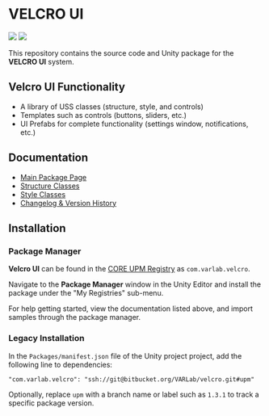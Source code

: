# VELCRO UI
![](https://img.shields.io/badge/2025--03--26-1.1.6-green)
![](https://img.shields.io/badge/Code%20Coverage-82.3%25-green)


This repository contains the source code and Unity package for the **VELCRO UI** system.

## Velcro UI Functionality
* A library of USS classes (structure, style, and controls)
* Templates such as controls (buttons, sliders, etc.) 
* UI Prefabs for complete functionality (settings window, notifications, etc.) 

## Documentation
* [Main Package Page](https://varlab-dev.atlassian.net/wiki/spaces/CV2/pages/1118404624/VELCRO+UI)
* [Structure Classes](https://varlab-dev.atlassian.net/wiki/spaces/CV2/pages/1124565004/Structural+USS+Classes)
* [Style Classes](https://varlab-dev.atlassian.net/wiki/spaces/CV2/pages/1125089290/Style+USS+Classes)
* [Changelog & Version History](https://varlab-dev.atlassian.net/wiki/spaces/CV2/pages/1302757406/Changelog+Version+History)

## Installation

### Package Manager
**Velcro UI** can be found in the [CORE UPM Registry](http://upm.core.varlab.org:4873/) as `com.varlab.velcro`.

Navigate to the **Package Manager** window in the Unity Editor and install the package under the "My Registries" sub-menu.

For help getting started, view the documentation listed above, and import samples through the package manager.

### Legacy Installation
In the `Packages/manifest.json` file of the Unity project project, add the following line to dependencies:

`"com.varlab.velcro": "ssh://git@bitbucket.org/VARLab/velcro.git#upm"`

Optionally, replace `upm` with a branch name or label such as `1.3.1` to track a specific package version.